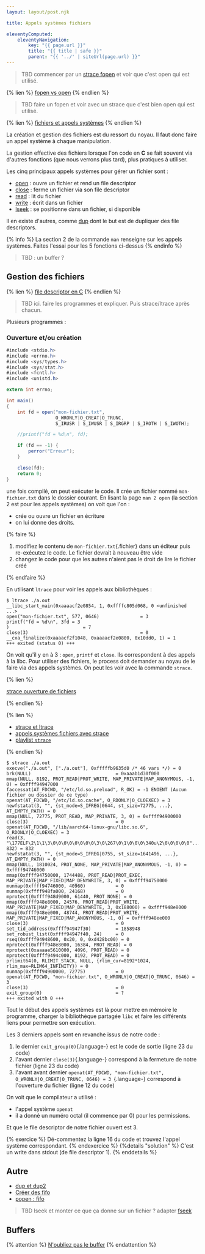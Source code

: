 ```yaml
---
layout: layout/post.njk

title: Appels systèmes fichiers

eleventyComputed:
    eleventyNavigation:
        key: "{{ page.url }}"
        title: "{{ title | safe }}"
        parent: "{{ '../' | siteUrl(page.url) }}"
---
```



> TBD commencer par un [strace fopen](https://www.youtube.com/watch?v=-gP58pozNuM) et voir que c'est open qui est utilisé.

{% lien %}
[fopen vs open](https://www.youtube.com/watch?v=BQJBe4IbsvQ)
{% endlien %}

> TBD faire un fopen et voir avec un strace que c'est bien open qui est utilisé.


{% lien %}
[fichiers et appels systèmes](https://www.youtube.com/watch?v=ayMPFUGE_b4&list=PLhy9gU5W1fvUND_5mdpbNVHC1WCIaABbP&index=20)
{% endlien %}

La création et gestion des fichiers est du ressort du noyau. Il faut donc faire un appel système à chaque manipulation.

La gestion effective des fichiers lorsque l'on code en **C** se fait souvent via d'autres fonctions (que nous verrons plus tard), plus pratiques à utiliser.

Les cinq principaux appels systèmes pour gérer un fichier sont :

- [open](https://man7.org/linux/man-pages/man2/open.2.html) : ouvre un fichier et rend un file descriptor
- [close](https://man7.org/linux/man-pages/man2/close.2.html) : ferme un fichier via son file descriptor
- [read](https://man7.org/linux/man-pages/man2/read.2.html) : lit du fichier
- [write](https://man7.org/linux/man-pages/man2/write.2.html) : écrit dans un fichier
- [lseek](https://man7.org/linux/man-pages/man2/lseek.2.html) : se positionne dans un fichier, si disponible

Il en existe d'autres, comme [dup](https://man7.org/linux/man-pages/man2/dup.2.html) dont le but est de dupliquer des file descriptors.

{% info %}
La section 2 de la commande `man` renseigne sur les appels systèmes. Faites l'essai pour les 5 fonctions ci-dessus
{% endinfo %}

> TBD : un buffer ?

## Gestion des fichiers

{% lien %}
[file descriptor en C](https://www.youtube.com/watch?v=tKvm_qOeRpU)
{% endlien %}

> TBD ici. faire les programmes et expliquer. Puis strace/ltrace après chacun.

Plusieurs programmes :

### Ouverture et/ou création

```c#
#include <stdio.h>
#include <errno.h>
#include <sys/types.h>
#include <sys/stat.h>
#include <fcntl.h>
#include <unistd.h>

extern int errno;

int main()
{
    int fd = open("mon-fichier.txt",
                  O_WRONLY|O_CREAT|O_TRUNC,
                  S_IRUSR | S_IWUSR | S_IRGRP | S_IROTH | S_IWOTH);

    //printf("fd = %d\n", fd);

    if (fd == -1) {
        perror("Erreur");
    }

    close(fd);
    return 0;
}

```

une fois compilé, on peut exécuter le code. Il crée un fichier nommé `mon-fichier.txt` dans le dossier courant. En lisant la page `man 2 open` (la section 2 est pour les appels systèmes) on voit que l'on :

- crée ou ouvre un fichier en écriture
- on lui donne des droits.

{% faire %}

1. modifiez le contenu de `mon-fichier.txt`{.fichier} dans un éditeur puis re-exécutez le code. Le fichier devrait à nouveau être vide
2. changez le code pour que les autres n'aient pas le droit de lire le fichier créé

{% endfaire %}

En utilisant `ltrace` pour voir les appels aux bibliothèques :

```shell
$ ltrace ./a.out
__libc_start_main(0xaaaacf2e0854, 1, 0xffffc805d068, 0 <unfinished ...>
open("mon-fichier.txt", 577, 0646)               = 3
printf("fd = %d\n", 3fd = 3
)                           = 7
close(3)                                         = 0
__cxa_finalize(0xaaaacf2f1048, 0xaaaacf2e0800, 0x10dd0, 1) = 1
+++ exited (status 0) +++

```

On voit qu'il y en à 3 : `open`, `printf` et `close`. Ils correspondent à des appels à la libc. Pour utiliser des fichiers, le  process doit demander au noyau de le faire via des appels systèmes. On peut les voir avec la commande `strace`.

{% lien %}

[strace ouverture de fichiers](https://www.youtube.com/watch?v=mBfurelWwPQ)

{% endlien %}

{% lien %}

- [strace et ltrace](https://www.youtube.com/watch?v=2AmP7Pse4U0)
- [appels systèmes fichiers avec strace](https://www.youtube.com/watch?v=-gP58pozNuM)
- [playlist `strace`](https://www.youtube.com/watch?v=j_w-vQ3UriM&list=PLn6POgpklwWq1YUQsMHzddjoiwJzPiqcf)

{% endlien %}


```shell
$ strace ./a.out
execve("./a.out", ["./a.out"], 0xfffffb9635d0 /* 46 vars */) = 0
brk(NULL)                               = 0xaaab1d30f000
mmap(NULL, 8192, PROT_READ|PROT_WRITE, MAP_PRIVATE|MAP_ANONYMOUS, -1, 0) = 0xffff94947000
faccessat(AT_FDCWD, "/etc/ld.so.preload", R_OK) = -1 ENOENT (Aucun fichier ou dossier de ce type)
openat(AT_FDCWD, "/etc/ld.so.cache", O_RDONLY|O_CLOEXEC) = 3
newfstatat(3, "", {st_mode=S_IFREG|0644, st_size=72775, ...}, AT_EMPTY_PATH) = 0
mmap(NULL, 72775, PROT_READ, MAP_PRIVATE, 3, 0) = 0xffff94900000
close(3)                                = 0
openat(AT_FDCWD, "/lib/aarch64-linux-gnu/libc.so.6", O_RDONLY|O_CLOEXEC) = 3
read(3, "\177ELF\2\1\1\3\0\0\0\0\0\0\0\0\3\0\267\0\1\0\0\0\340u\2\0\0\0\0\0"..., 832) = 832
newfstatat(3, "", {st_mode=S_IFREG|0755, st_size=1641496, ...}, AT_EMPTY_PATH) = 0
mmap(NULL, 1810024, PROT_NONE, MAP_PRIVATE|MAP_ANONYMOUS, -1, 0) = 0xffff94746000
mmap(0xffff94750000, 1744488, PROT_READ|PROT_EXEC, MAP_PRIVATE|MAP_FIXED|MAP_DENYWRITE, 3, 0) = 0xffff94750000
munmap(0xffff94746000, 40960)           = 0
munmap(0xffff948fa000, 24168)           = 0
mprotect(0xffff948d9000, 61440, PROT_NONE) = 0
mmap(0xffff948e8000, 24576, PROT_READ|PROT_WRITE, MAP_PRIVATE|MAP_FIXED|MAP_DENYWRITE, 3, 0x188000) = 0xffff948e8000
mmap(0xffff948ee000, 48744, PROT_READ|PROT_WRITE, MAP_PRIVATE|MAP_FIXED|MAP_ANONYMOUS, -1, 0) = 0xffff948ee000
close(3)                                = 0
set_tid_address(0xffff94947f30)         = 1858948
set_robust_list(0xffff94947f40, 24)     = 0
rseq(0xffff94948600, 0x20, 0, 0xd428bc00) = 0
mprotect(0xffff948e8000, 16384, PROT_READ) = 0
mprotect(0xaaaae5610000, 4096, PROT_READ) = 0
mprotect(0xffff9494c000, 8192, PROT_READ) = 0
prlimit64(0, RLIMIT_STACK, NULL, {rlim_cur=8192*1024, rlim_max=RLIM64_INFINITY}) = 0
munmap(0xffff94900000, 72775)           = 0
openat(AT_FDCWD, "mon-fichier.txt", O_WRONLY|O_CREAT|O_TRUNC, 0646) = 3
close(3)                                = 0
exit_group(0)                           = ?
+++ exited with 0 +++

```

Tout le début des appels systèmes est là pour mettre en mémoire le programme, charger la bibliothèque partagée `libc` et faire les différents liens pour permettre son exécution.

Les 3 derniers appels sont en revanche issus de notre code :

1. le dernier `exit_group(0)`{.language-} est le code de sortie (ligne 23 du code)
2. l'avant dernier `close(3)`{.language-} correspond à la fermeture de notre fichier (ligne 23 du code)
3. l'avant avant dernier `openat(AT_FDCWD, "mon-fichier.txt", O_WRONLY|O_CREAT|O_TRUNC, 0646) = 3
`{.language-} correspond à l'ouverture du fichier (ligne 12 du code)

On voit que le compilateur a utilisé :

- l'appel système `openat`
- il a donné un numéro octal (il commence par 0) pour les permissions.

Et que le file descriptor de notre fichier ouvert est 3.

{% exercice %}
Dé-commentez la ligne 16 du code et trouvez l'appel système correspondant.
{% endexercice %}
{%details "solution" %}
C'est un write dans stdout (de file descriptor 1).
{% enddetails %}

## Autre

- [dup et dup2](https://www.delftstack.com/fr/howto/c/dup2-in-c/)
- [Créer des fifo](https://www.geeksforgeeks.org/named-pipe-fifo-example-c-program/)
- [popen : fifo](https://www.youtube.com/watch?v=8AXEHrQTf3I)

> TBD lseek et monter ce que ça donne sur un fichier ?
> adapter  [fseek](https://www.youtube.com/watch?v=EA2MVIgu7Q4)

## Buffers

{% attention %}
[N'oubliez pas le buffer](https://www.learntosolveit.com/cprogramming/chapter8/sec_8.2_getchar.html)
{% endattention %}
